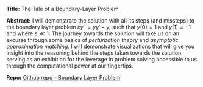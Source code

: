 __Title:__ The Tale of a Boundary-Layer Problem

__Abstract:__ I will demonstrate the solution with all its steps (and missteps) to the boundary layer problem $\varepsilon y'' = yy' - y$, such that $y(0) = 1$ and $y(1) = -1$ and where $\varepsilon \ll 1$. The journey towards the solution will take us on an excurse through some basics of _perturbation theory_ and _asymptotic approximation matching_. I will demonstrate visualizations that will give you insight into the reasoning behind the steps taken towards the solution serving as an exhibition for the leverage in problem solving accessible to us through the computational power at our fingertips.

__Repo:__ [Github repo - Boundary Layer Problem](https://github.com/kunzaatko/Boundary_Layer_Problem)
